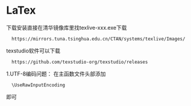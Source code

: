 # LaTex

下载安装直接在清华镜像库里找texlive-xxx.exe下载
```
  https://mirrors.tuna.tsinghua.edu.cn/CTAN/systems/texlive/Images/
```
texstudio软件可以下载

```
  https://github.com/texstudio-org/texstudio/releases
```

1.UTF-8编码问题：
在主函数文件头部添加
```
  \UseRawInputEncoding
```
即可
